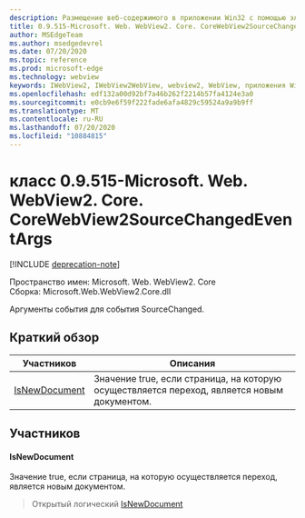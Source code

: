 ```yaml
---
description: Размещение веб-содержимого в приложении Win32 с помощью элемента управления Microsoft Edge WebView2
title: 0.9.515-Microsoft. Web. WebView2. Core. CoreWebView2SourceChangedEventArgs
author: MSEdgeTeam
ms.author: msedgedevrel
ms.date: 07/20/2020
ms.topic: reference
ms.prod: microsoft-edge
ms.technology: webview
keywords: IWebView2, IWebView2WebView, webview2, WebView, приложения Win32, Win32, EDGE, ICoreWebView2, ICoreWebView2Controller, элемент управления "веб-браузер", HTML Edge
ms.openlocfilehash: edf132a00d92bf7a46b262f2214b57fa4124e3a0
ms.sourcegitcommit: e0cb9e6f59f222fade6afa4829c59524a9a9b9ff
ms.translationtype: MT
ms.contentlocale: ru-RU
ms.lasthandoff: 07/20/2020
ms.locfileid: "10884815"
---
```

# класс 0.9.515-Microsoft. Web. WebView2. Core. CoreWebView2SourceChangedEventArgs 

[!INCLUDE [deprecation-note](../../includes/deprecation-note.md)]

Пространство имен: Microsoft. Web. WebView2. Core \
Сборка: Microsoft.Web.WebView2.Core.dll

Аргументы события для события SourceChanged.

## Краткий обзор

 Участников                        | Описания
--------------------------------|---------------------------------------------
[IsNewDocument](#isnewdocument) | Значение true, если страница, на которую осуществляется переход, является новым документом.

## Участников

#### IsNewDocument 

Значение true, если страница, на которую осуществляется переход, является новым документом.

> Открытый логический [IsNewDocument](#isnewdocument)


